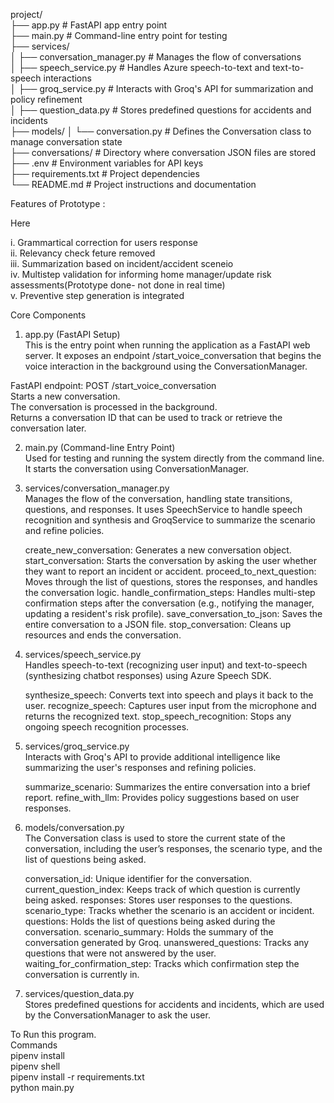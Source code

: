 project/ <br>
├── app.py                        # FastAPI app entry point<br>
├── main.py                       # Command-line entry point for testing<br>
├── services/<br>
│   ├── conversation_manager.py    # Manages the flow of conversations<br>
│   ├── speech_service.py          # Handles Azure speech-to-text and text-to-speech interactions<br>
│   ├── groq_service.py            # Interacts with Groq's API for summarization and policy refinement<br>
│   ├── question_data.py           # Stores predefined questions for accidents and incidents<br>
├── models/
│   └── conversation.py            # Defines the Conversation class to manage conversation state<br>
├── conversations/                 # Directory where conversation JSON files are stored<br>
├── .env                           # Environment variables for API keys<br>
├── requirements.txt               # Project dependencies<br>
└── README.md                      # Project instructions and documentation<br>

Features of Prototype :<br>

Here 

i. Grammartical correction for users response<br>
ii. Relevancy check feture removed<br>
iii. Summarization based on incident/accident sceneio<br>
iv. Multistep validation for informing home manager/update risk assessments(Prototype done- not done in real time)<br>
v. Preventive step generation is integrated<br>

Core Components<br>
1. app.py (FastAPI Setup)<br>
This is the entry point when running the application as a FastAPI web server. It exposes an endpoint /start_voice_conversation that begins the voice interaction in the background using the ConversationManager.

FastAPI endpoint: POST /start_voice_conversation<br>
    Starts a new conversation. <br>
    The conversation is processed in the background.<br>
    Returns a conversation ID that can be used to track or retrieve the conversation later.<br>

2. main.py (Command-line Entry Point)<br>
Used for testing and running the system directly from the command line. It starts the conversation using ConversationManager.<br>

3. services/conversation_manager.py <br>
Manages the flow of the conversation, handling state transitions, questions, and responses. It uses SpeechService to handle speech recognition and synthesis and GroqService to summarize the scenario and refine policies.

    create_new_conversation: Generates a new conversation object. <br>
    start_conversation: Starts the conversation by asking the user whether they want to report an incident or accident. 
    proceed_to_next_question: Moves through the list of questions, stores the responses, and handles the conversation logic.
    handle_confirmation_steps: Handles multi-step confirmation steps after the conversation (e.g., notifying the manager, updating a resident's risk profile).
    save_conversation_to_json: Saves the entire conversation to a JSON file.
    stop_conversation: Cleans up resources and ends the conversation.

4. services/speech_service.py <br>
Handles speech-to-text (recognizing user input) and text-to-speech (synthesizing chatbot responses) using Azure Speech SDK.

    synthesize_speech: Converts text into speech and plays it back to the user.
    recognize_speech: Captures user input from the microphone and returns the recognized text.
    stop_speech_recognition: Stops any ongoing speech recognition processes.<br>

5. services/groq_service.py<br>
Interacts with Groq's API to provide additional intelligence like summarizing the user's responses and refining policies.

    summarize_scenario: Summarizes the entire conversation into a brief report.
    refine_with_llm: Provides policy suggestions based on user responses.<br>

6. models/conversation.py <br>
The Conversation class is used to store the current state of the conversation, including the user’s responses, the scenario type, and the list of questions being asked.

    conversation_id: Unique identifier for the conversation.
    current_question_index: Keeps track of which question is currently being asked.
    responses: Stores user responses to the questions.
    scenario_type: Tracks whether the scenario is an accident or incident.
    questions: Holds the list of questions being asked during the conversation.
    scenario_summary: Holds the summary of the conversation generated by Groq.
    unanswered_questions: Tracks any questions that were not answered by the user.
    waiting_for_confirmation_step: Tracks which confirmation step the conversation is currently in.<br>

7. services/question_data.py<br>
Stores predefined questions for accidents and incidents, which are used by the ConversationManager to ask the user.

To Run this program.<br>
Commands<br>
pipenv install<br>
pipenv shell<br>
pipenv install -r requirements.txt <br>
python main.py<br>